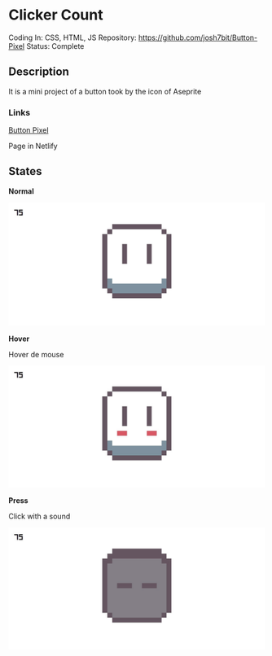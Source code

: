 # Clicker Count

Coding In: CSS, HTML, JS
Repository: https://github.com/josh7bit/Button-Pixel
Status: Complete

## Description

It is a mini project of a button took by the icon of Aseprite

### Links

[Button Pixel](https://josh7bit-bottom-pixel.netlify.app/)

Page in Netlify

## States

**Normal**

![design-desktop.jpg](./design/design-desktop.jpg)

**Hover**

Hover de mouse

![design-desktop.jpg](./design/design-hover-desktop.jpg)

**Press**

Click with a sound

![design-action-desktop.jpg](./design/design-action-desktop.jpg)